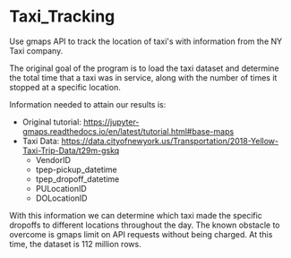 # Taxi_Tracking
Use gmaps API to track the location of taxi's with information from the NY Taxi company.

The original goal of the program is to load the taxi dataset and determine the total time that a taxi was in service, 
along with the number of times it stopped at a specific location. 

Information needed to attain our results is:
* Original tutorial: https://jupyter-gmaps.readthedocs.io/en/latest/tutorial.html#base-maps
* Taxi Data: https://data.cityofnewyork.us/Transportation/2018-Yellow-Taxi-Trip-Data/t29m-gskq
  * VendorID
  * tpep-pickup_datetime
  * tpep_dropoff_datetime
  * PULocationID
  * DOLocationID

With this information we can determine which taxi made the specific dropoffs to different locations throughout the day.
The known obstacle to overcome is gmaps limit on API requests without being charged. At this time, the dataset is 112 million rows.
